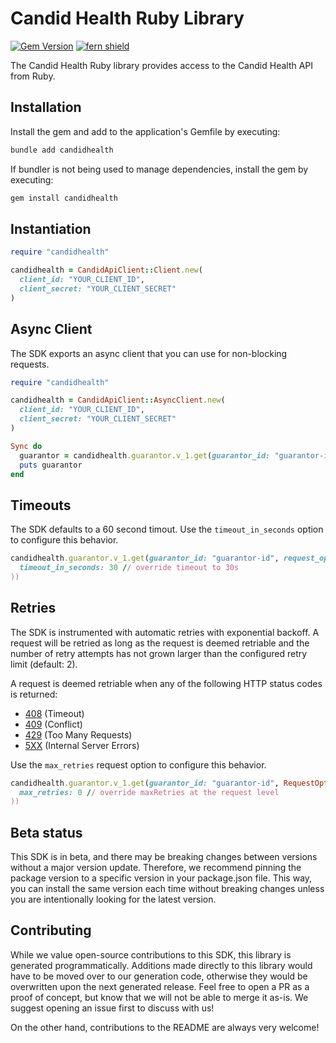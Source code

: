 # Candid Health Ruby Library
[![Gem Version](https://img.shields.io/gem/v/candidhealth)](https://rubygems.org/gems/candidhealth)
[![fern shield](https://img.shields.io/badge/%F0%9F%8C%BF-SDK%20generated%20by%20Fern-brightgreen)](https://buildwithfern.com/?utm_source=candidhealth/candid-ruby/readme)

The Candid Health Ruby library provides access to the Candid Health API from Ruby.

## Installation

Install the gem and add to the application's Gemfile by executing:

```sh
bundle add candidhealth
```

If bundler is not being used to manage dependencies, install the gem by executing:

```sh
gem install candidhealth
```

## Instantiation

```ruby
require "candidhealth"

candidhealth = CandidApiClient::Client.new(
  client_id: "YOUR_CLIENT_ID",
  client_secret: "YOUR_CLIENT_SECRET"
)
```

## Async Client
The SDK exports an async client that you can use for non-blocking requests. 

```ruby
require "candidhealth"

candidhealth = CandidApiClient::AsyncClient.new(
  client_id: "YOUR_CLIENT_ID",
  client_secret: "YOUR_CLIENT_SECRET"
)

Sync do
  guarantor = candidhealth.guarantor.v_1.get(guarantor_id: "guarantor-id")
  puts guarantor
end
```

## Timeouts

The SDK defaults to a 60 second timout. Use the `timeout_in_seconds` option to 
configure this behavior. 

```Ruby
candidhealth.guarantor.v_1.get(guarantor_id: "guarantor-id", request_options: RequestOptions.new(
  timeout_in_seconds: 30 // override timeout to 30s
))
```

## Retries

The SDK is instrumented with automatic retries with exponential backoff. A request will be
retried as long as the request is deemed retriable and the number of retry attempts has not grown larger
than the configured retry limit (default: 2).

A request is deemed retriable when any of the following HTTP status codes is returned:

- [408](https://developer.mozilla.org/en-US/docs/Web/HTTP/Status/408) (Timeout)
- [409](https://developer.mozilla.org/en-US/docs/Web/HTTP/Status/409) (Conflict)
- [429](https://developer.mozilla.org/en-US/docs/Web/HTTP/Status/429) (Too Many Requests)
- [5XX](https://developer.mozilla.org/en-US/docs/Web/HTTP/Status/500) (Internal Server Errors)
  
Use the `max_retries` request option to configure this behavior. 

```Ruby
candidhealth.guarantor.v_1.get(guarantor_id: "guarantor-id", RequestOptions.new(
  max_retries: 0 // override maxRetries at the request level
))
```

## Beta status

This SDK is in beta, and there may be breaking changes between versions without a major version update. Therefore,
we recommend pinning the package version to a specific version in your package.json file. This way, you can install
the same version each time without breaking changes unless you are intentionally looking for the latest version.

## Contributing

While we value open-source contributions to this SDK, this library is generated programmatically. Additions made directly
to this library would have to be moved over to our generation code, otherwise they would be overwritten upon the next
generated release. Feel free to open a PR as a proof of concept, but know that we will not be able to merge it as-is. 
We suggest opening an issue first to discuss with us!

On the other hand, contributions to the README are always very welcome!
